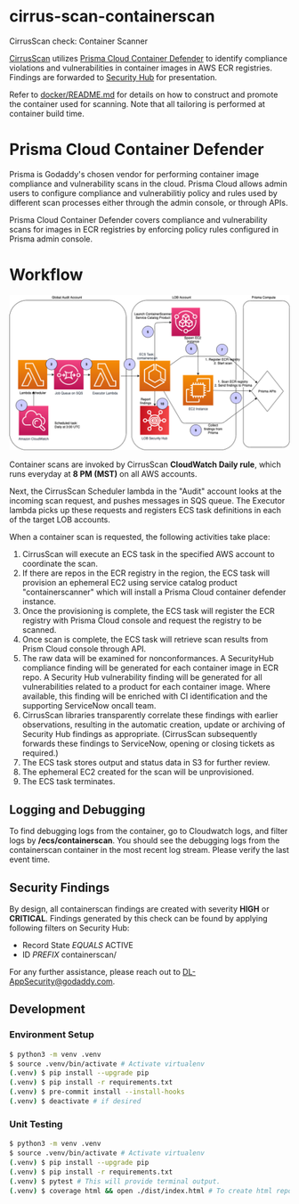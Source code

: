 # cirrus-scan-containerscan

CirrusScan check: Container Scanner

[CirrusScan](https://github.secureserver.net/appservices/CirrusScan) utilizes
[Prisma Cloud Container Defender](https://docs.paloaltonetworks.com/prisma/prisma-cloud/prisma-cloud-admin-compute/install/install_defender/install_single_container_defender.html) to identify compliance violations and vulnerabilities in container images in AWS ECR registries. Findings are forwarded to
[Security Hub](https://docs.aws.amazon.com/securityhub/latest/userguide/) for presentation.

Refer to [docker/README.md](docker/README.md) for details on how to construct
and promote the container used for scanning. Note that all tailoring is
performed at container build time.

# Prisma Cloud Container Defender

Prisma is Godaddy's chosen vendor for performing container image compliance and vulnerability scans in the cloud. Prisma Cloud allows admin users to configure compliance and vulnerabilitiy policy and rules used by different scan processes either through the admin console, or through APIs.

Prisma Cloud Container Defender covers compliance and vulnerability scans for images in ECR registries by enforcing policy rules configured in Prisma admin console.


# Workflow

![Container Scan Workflow](ContainerScan_architecture.png "Container Scan Workflow")

Container scans are invoked by CirrusScan **CloudWatch Daily rule**, which runs everyday at **8 PM (MST)** on all AWS accounts.

Next, the CirrusScan Scheduler lambda in the "Audit" account looks at the incoming scan request, and pushes messages in SQS queue. The Executor lambda picks up these requests and registers ECS task definitions in each of the target LOB accounts.

When a container scan is requested, the following activities take place:

1. CirrusScan will execute an ECS task in the specified AWS account to coordinate the scan.
2. If there are repos in the ECR registry in the region, the ECS task will provision an ephemeral EC2 using service catalog product "containerscanner" which will install a Prisma Cloud container defender instance.
3. Once the provisioning is complete, the ECS task will register the ECR registry with Prisma Cloud console and request the registry to be scanned.
4. Once scan is complete, the ECS task will retrieve scan results from Prism Cloud console through API.
5. The raw data will be examined for nonconformances. A SecurityHub compliance finding will be generated for each container image in ECR repo. A Security Hub vulnerability finding will be generated for all vulnerabilities related to a product for each container image. Where available, this finding will be enriched with CI identification and the supporting ServiceNow oncall team.
6. CirrusScan libraries transparently correlate these findings with earlier observations, resulting in the automatic creation, update or archiving of Security Hub findings as appropriate. (CirrusScan subsequently forwards these  findings to ServiceNow, opening or closing tickets as required.)
7. The ECS task stores output and status data in S3 for further review.
8. The ephemeral EC2 created for the scan will be unprovisioned.
9. The ECS task terminates.

## Logging and Debugging

To find debugging logs from the container, go to Cloudwatch logs, and
filter logs by **/ecs/containerscan**. You should see the debugging logs from the
containerscan container in the most recent log stream. Please verify the last event time.

## Security Findings

By design, all containerscan findings are created with severity **HIGH** or **CRITICAL**.
Findings generated by this check can be found by applying following filters on
Security Hub:

* Record State _EQUALS_ ACTIVE
* ID _PREFIX_ containerscan/

For any further assistance, please reach out to DL-AppSecurity@godaddy.com.

## Development

### Environment Setup

```bash
$ python3 -m venv .venv
$ source .venv/bin/activate # Activate virtualenv
(.venv) $ pip install --upgrade pip
(.venv) $ pip install -r requirements.txt
(.venv) $ pre-commit install --install-hooks
(.venv) $ deactivate # if desired
```

### Unit Testing

```bash
$ python3 -m venv .venv
$ source .venv/bin/activate # Activate virtualenv
(.venv) $ pip install --upgrade pip
(.venv) $ pip install -r requirements.txt
(.venv) $ pytest # This will provide terminal output.
(.venv) $ coverage html && open ./dist/index.html # To create html report & open it in browser.
```
